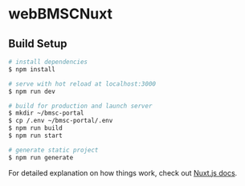 # webBMSCNuxt

## Build Setup

```bash
# install dependencies
$ npm install

# serve with hot reload at localhost:3000
$ npm run dev

# build for production and launch server
$ mkdir ~/bmsc-portal
$ cp /.env ~/bmsc-portal/.env
$ npm run build
$ npm run start

# generate static project
$ npm run generate
```

For detailed explanation on how things work, check out [Nuxt.js docs](https://nuxtjs.org).
